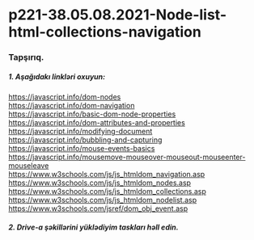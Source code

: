 # p221-38.05.08.2021-Node-list-html-collections-navigation



### Tapşırıq.



##### 1. Aşağıdakı linkləri oxuyun:
https://javascript.info/dom-nodes<br />
https://javascript.info/dom-navigation<br />
https://javascript.info/basic-dom-node-properties<br />
https://javascript.info/dom-attributes-and-properties<br />
https://javascript.info/modifying-document<br />
https://javascript.info/bubbling-and-capturing<br />
https://javascript.info/mouse-events-basics<br />
https://javascript.info/mousemove-mouseover-mouseout-mouseenter-mouseleave<br />
https://www.w3schools.com/js/js_htmldom_navigation.asp<br />
https://www.w3schools.com/js/js_htmldom_nodes.asp<br />
https://www.w3schools.com/js/js_htmldom_collections.asp<br />
https://www.w3schools.com/js/js_htmldom_nodelist.asp<br />
https://www.w3schools.com/jsref/dom_obj_event.asp<br />



##### 2. Drive-a şəkillərini yüklədiyim taskları həll edin.
